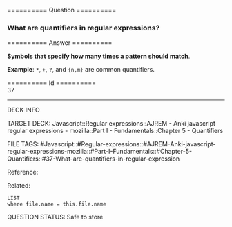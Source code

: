 ========== Question ==========  

### What are quantifiers in regular expressions?  

========== Answer ==========  

**Symbols that specify how many times a pattern should match**.

**Example**: `*`, `+`, `?`, and `{n,m}` are common quantifiers.

========== Id ==========  
37

---

DECK INFO

TARGET DECK: Javascript::Regular expressions::AJREM - Anki javascript regular expressions - mozilla::Part I - Fundamentals::Chapter 5 - Quantifiers

FILE TAGS: #Javascript::#Regular-expressions::#AJREM-Anki-javascript-regular-expressions-mozilla::#Part-I-Fundamentals::#Chapter-5-Quantifiers::#37-What-are-quantifiers-in-regular-expression

Reference:

Related:

```dataview
LIST
where file.name = this.file.name
```


QUESTION STATUS: Safe to store
